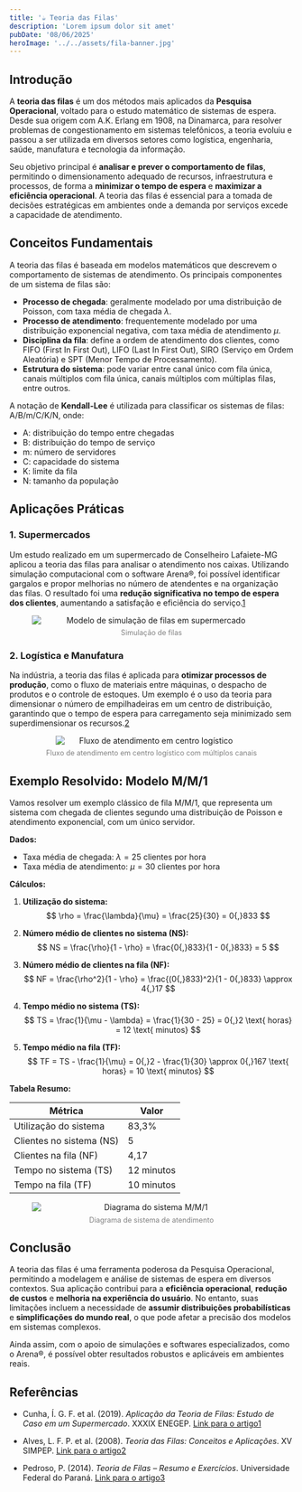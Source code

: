 ```yaml
---
title: '☕ Teoria das Filas'
description: 'Lorem ipsum dolor sit amet'
pubDate: '08/06/2025'
heroImage: '../../assets/fila-banner.jpg'
---
```


## Introdução

A **teoria das filas** é um dos métodos mais aplicados da **Pesquisa Operacional**, voltado para o estudo matemático de sistemas de espera. Desde sua origem com A.K. Erlang em 1908, na Dinamarca, para resolver problemas de congestionamento em sistemas telefônicos, a teoria evoluiu e passou a ser utilizada em diversos setores como logística, engenharia, saúde, manufatura e tecnologia da informação.

Seu objetivo principal é **analisar e prever o comportamento de filas**, permitindo o dimensionamento adequado de recursos, infraestrutura e processos, de forma a **minimizar o tempo de espera** e **maximizar a eficiência operacional**. A teoria das filas é essencial para a tomada de decisões estratégicas em ambientes onde a demanda por serviços excede a capacidade de atendimento.

## Conceitos Fundamentais

A teoria das filas é baseada em modelos matemáticos que descrevem o comportamento de sistemas de atendimento. Os principais componentes de um sistema de filas são:

- **Processo de chegada**: geralmente modelado por uma distribuição de Poisson, com taxa média de chegada $\lambda$.
- **Processo de atendimento**: frequentemente modelado por uma distribuição exponencial negativa, com taxa média de atendimento $\mu$.
- **Disciplina da fila**: define a ordem de atendimento dos clientes, como FIFO (First In First Out), LIFO (Last In First Out), SIRO (Serviço em Ordem Aleatória) e SPT (Menor Tempo de Processamento).
- **Estrutura do sistema**: pode variar entre canal único com fila única, canais múltiplos com fila única, canais múltiplos com múltiplas filas, entre outros.

A notação de **Kendall-Lee** é utilizada para classificar os sistemas de filas: A/B/m/C/K/N, onde:
- A: distribuição do tempo entre chegadas
- B: distribuição do tempo de serviço
- m: número de servidores
- C: capacidade do sistema
- K: limite da fila
- N: tamanho da população

## Aplicações Práticas

### 1. Supermercados

Um estudo realizado em um supermercado de Conselheiro Lafaiete-MG aplicou a teoria das filas para analisar o atendimento nos caixas. Utilizando simulação computacional com o software Arena®, foi possível identificar gargalos e propor melhorias no número de atendentes e na organização das filas. O resultado foi uma **redução significativa no tempo de espera dos clientes**, aumentando a satisfação e eficiência do serviço.[1](https://www.researchgate.net/profile/Icaro-Cunha-4/publication/385908003_APLICACAO_DA_TEORIA_DE_FILAS_ESTUDO_DE_CASO_EM_UM_SUPERMERCADO/links/673b727b88177c79e83120b3/APLICACAO-DA-TEORIA-DE-FILAS-ESTUDO-DE-CASO-EM-UM-SUPERMERCADO.pdf)

<figure style="text-align: center;">
  <img src="../../src/assets/simulacao-de-filas.png" 
       alt="Modelo de simulação de filas em supermercado" 
       style="max-width: 100%; height: auto; display: block; margin: 0 auto;" />
  <figcaption style="font-size: 0.9em; color: gray; margin-top: 0.5em;">
    Simulação de filas
</figure>

### 2. Logística e Manufatura

Na indústria, a teoria das filas é aplicada para **otimizar processos de produção**, como o fluxo de materiais entre máquinas, o despacho de produtos e o controle de estoques. Um exemplo é o uso da teoria para dimensionar o número de empilhadeiras em um centro de distribuição, garantindo que o tempo de espera para carregamento seja minimizado sem superdimensionar os recursos.[2](https://fecilcam.br/anais/vii_eepa/data/uploads/artigos/3-03.pdf)

<figure style="text-align: center;">
  <img src="../../src/assets/fluxo-de-atendimento.png" 
       alt="Fluxo de atendimento em centro logístico" 
       style="max-width: 80%; height: auto; display: block; margin: 0 auto;" />
  <figcaption style="font-size: 0.9em; color: gray; margin-top: 0.5em;">
    Fluxo de atendimento em centro logístico com múltiplos canais
  </figcaption>
</figure>

## Exemplo Resolvido: Modelo M/M/1

Vamos resolver um exemplo clássico de fila M/M/1, que representa um sistema com chegada de clientes segundo uma distribuição de Poisson e atendimento exponencial, com um único servidor.

**Dados:**
- Taxa média de chegada: $\lambda = 25$ clientes por hora
- Taxa média de atendimento: $\mu = 30$ clientes por hora

**Cálculos:**

1. **Utilização do sistema:**
   $$
   \rho = \frac{\lambda}{\mu} = \frac{25}{30} = 0{,}833
   $$

2. **Número médio de clientes no sistema (NS):**
   $$
   NS = \frac{\rho}{1 - \rho} = \frac{0{,}833}{1 - 0{,}833} = 5
   $$

3. **Número médio de clientes na fila (NF):**
   $$
   NF = \frac{\rho^2}{1 - \rho} = \frac{(0{,}833)^2}{1 - 0{,}833} \approx 4{,}17
   $$

4. **Tempo médio no sistema (TS):**
   $$
   TS = \frac{1}{\mu - \lambda} = \frac{1}{30 - 25} = 0{,}2 \text{ horas} = 12 \text{ minutos}
   $$

5. **Tempo médio na fila (TF):**
   $$
   TF = TS - \frac{1}{\mu} = 0{,}2 - \frac{1}{30} \approx 0{,}167 \text{ horas} = 10 \text{ minutos}
   $$

**Tabela Resumo:**

| Métrica                  | Valor         |
|--------------------------|---------------|
| Utilização do sistema    | 83,3%         |
| Clientes no sistema (NS) | 5             |
| Clientes na fila (NF)    | 4,17          |
| Tempo no sistema (TS)    | 12 minutos    |
| Tempo na fila (TF)       | 10 minutos    |

<figure style="text-align: center;">
  <img src="../../src/assets/diagrama-m-m-1.png" 
       alt="Diagrama do sistema M/M/1" 
       style="max-width: 100%; height: auto; display: block; margin: 0 auto;" />
  <figcaption style="font-size: 0.9em; color: gray; margin-top: 0.5em;">
    Diagrama de sistema de atendimento
  </figcaption>
</figure>

## Conclusão

A teoria das filas é uma ferramenta poderosa da Pesquisa Operacional, permitindo a modelagem e análise de sistemas de espera em diversos contextos. Sua aplicação contribui para a **eficiência operacional**, **redução de custos** e **melhoria na experiência do usuário**. No entanto, suas limitações incluem a necessidade de **assumir distribuições probabilísticas** e **simplificações do mundo real**, o que pode afetar a precisão dos modelos em sistemas complexos.

Ainda assim, com o apoio de simulações e softwares especializados, como o Arena®, é possível obter resultados robustos e aplicáveis em ambientes reais.

## Referências

- Cunha, Í. G. F. et al. (2019). *Aplicação da Teoria de Filas: Estudo de Caso em um Supermercado*. XXXIX ENEGEP. [Link para o artigo](https://www.researchgate.net/profile/Icaro-Cunha-4/publication/385908003_APLICACAO_DA_TEORIA_DE_FILAS_ESTUDO_DE_CASO_EM_UM_SUPERMERCADO/links/673b727b88177c79e83120b3/APLICACAO-DA-TEORIA-DE-FILAS-ESTUDO-DE-CASO-EM-UM-SUPERMERCADO.pdf)[1](https://www.researchgate.net/profile/Icaro-Cunha-4/publication/385908003_APLICACAO_DA_TEORIA_DE_FILAS_ESTUDO_DE_CASO_EM_UM_SUPERMERCADO/links/673b727b88177c79e83120b3/APLICACAO-DA-TEORIA-DE-FILAS-ESTUDO-DE-CASO-EM-UM-SUPERMERCADO.pdf)

- Alves, L. F. P. et al. (2008). *Teoria das Filas: Conceitos e Aplicações*. XV SIMPEP. [Link para o artigo](https://fecilcam.br/anais/vii_eepa/data/uploads/artigos/3-03.pdf)[2](https://fecilcam.br/anais/vii_eepa/data/uploads/artigos/3-03.pdf)

- Pedroso, P. (2014). *Teoria de Filas – Resumo e Exercícios*. Universidade Federal do Paraná. [Link para o artigo](https://www.eletrica.ufpr.br/pedroso/2014/TE816/Filas-Resumo-Exercicios.pdf)[3](https://www.eletrica.ufpr.br/pedroso/2014/TE816/Filas-Resumo-Exercicios.pdf)
